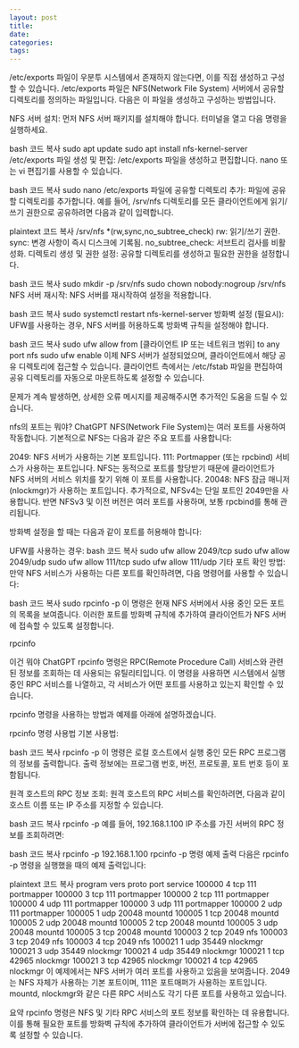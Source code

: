 ```yaml
---
layout: post
title:
date:
categories:
tags:
---
```


/etc/exports 파일이 우분투 시스템에서 존재하지 않는다면, 이를 직접 생성하고 구성할 수 있습니다. /etc/exports 파일은 NFS(Network File System) 서버에서 공유할 디렉토리를 정의하는 파일입니다. 다음은 이 파일을 생성하고 구성하는 방법입니다.

NFS 서버 설치:
먼저 NFS 서버 패키지를 설치해야 합니다. 터미널을 열고 다음 명령을 실행하세요.

bash
코드 복사
sudo apt update
sudo apt install nfs-kernel-server
/etc/exports 파일 생성 및 편집:
/etc/exports 파일을 생성하고 편집합니다. nano 또는 vi 편집기를 사용할 수 있습니다.

bash
코드 복사
sudo nano /etc/exports
파일에 공유할 디렉토리 추가:
파일에 공유할 디렉토리를 추가합니다. 예를 들어, /srv/nfs 디렉토리를 모든 클라이언트에게 읽기/쓰기 권한으로 공유하려면 다음과 같이 입력합니다.

plaintext
코드 복사
/srv/nfs \*(rw,sync,no_subtree_check)
rw: 읽기/쓰기 권한.
sync: 변경 사항이 즉시 디스크에 기록됨.
no_subtree_check: 서브트리 검사를 비활성화.
디렉토리 생성 및 권한 설정:
공유할 디렉토리를 생성하고 필요한 권한을 설정합니다.

bash
코드 복사
sudo mkdir -p /srv/nfs
sudo chown nobody:nogroup /srv/nfs
NFS 서버 재시작:
NFS 서버를 재시작하여 설정을 적용합니다.

bash
코드 복사
sudo systemctl restart nfs-kernel-server
방화벽 설정 (필요시):
UFW를 사용하는 경우, NFS 서버를 허용하도록 방화벽 규칙을 설정해야 합니다.

bash
코드 복사
sudo ufw allow from [클라이언트 IP 또는 네트워크 범위] to any port nfs
sudo ufw enable
이제 NFS 서버가 설정되었으며, 클라이언트에서 해당 공유 디렉토리에 접근할 수 있습니다. 클라이언트 측에서는 /etc/fstab 파일을 편집하여 공유 디렉토리를 자동으로 마운트하도록 설정할 수 있습니다.

문제가 계속 발생하면, 상세한 오류 메시지를 제공해주시면 추가적인 도움을 드릴 수 있습니다.

nfs의 포트는 뭐야?
ChatGPT
NFS(Network File System)는 여러 포트를 사용하여 작동합니다. 기본적으로 NFS는 다음과 같은 주요 포트를 사용합니다:

2049: NFS 서버가 사용하는 기본 포트입니다.
111: Portmapper (또는 rpcbind) 서비스가 사용하는 포트입니다. NFS는 동적으로 포트를 할당받기 때문에 클라이언트가 NFS 서버의 서비스 위치를 찾기 위해 이 포트를 사용합니다.
20048: NFS 잠금 매니저(nlockmgr)가 사용하는 포트입니다.
추가적으로, NFSv4는 단일 포트인 2049만을 사용합니다. 반면 NFSv3 및 이전 버전은 여러 포트를 사용하며, 보통 rpcbind를 통해 관리됩니다.

방화벽 설정을 할 때는 다음과 같이 포트를 허용해야 합니다:

UFW를 사용하는 경우:
bash
코드 복사
sudo ufw allow 2049/tcp
sudo ufw allow 2049/udp
sudo ufw allow 111/tcp
sudo ufw allow 111/udp
기타 포트 확인 방법:
만약 NFS 서비스가 사용하는 다른 포트를 확인하려면, 다음 명령어를 사용할 수 있습니다:

bash
코드 복사
sudo rpcinfo -p
이 명령은 현재 NFS 서버에서 사용 중인 모든 포트의 목록을 보여줍니다. 이러한 포트를 방화벽 규칙에 추가하여 클라이언트가 NFS 서버에 접속할 수 있도록 설정합니다.

rpcinfo

이건 뭐야
ChatGPT
rpcinfo 명령은 RPC(Remote Procedure Call) 서비스와 관련된 정보를 조회하는 데 사용되는 유틸리티입니다. 이 명령을 사용하면 시스템에서 실행 중인 RPC 서비스를 나열하고, 각 서비스가 어떤 포트를 사용하고 있는지 확인할 수 있습니다.

rpcinfo 명령을 사용하는 방법과 예제를 아래에 설명하겠습니다.

rpcinfo 명령 사용법
기본 사용법:

bash
코드 복사
rpcinfo -p
이 명령은 로컬 호스트에서 실행 중인 모든 RPC 프로그램의 정보를 출력합니다. 출력 정보에는 프로그램 번호, 버전, 프로토콜, 포트 번호 등이 포함됩니다.

원격 호스트의 RPC 정보 조회:
원격 호스트의 RPC 서비스를 확인하려면, 다음과 같이 호스트 이름 또는 IP 주소를 지정할 수 있습니다.

bash
코드 복사
rpcinfo -p <hostname>
예를 들어, 192.168.1.100 IP 주소를 가진 서버의 RPC 정보를 조회하려면:

bash
코드 복사
rpcinfo -p 192.168.1.100
rpcinfo -p 명령 예제 출력
다음은 rpcinfo -p 명령을 실행했을 때의 예제 출력입니다:

plaintext
코드 복사
program vers proto port service
100000 4 tcp 111 portmapper
100000 3 tcp 111 portmapper
100000 2 tcp 111 portmapper
100000 4 udp 111 portmapper
100000 3 udp 111 portmapper
100000 2 udp 111 portmapper
100005 1 udp 20048 mountd
100005 1 tcp 20048 mountd
100005 2 udp 20048 mountd
100005 2 tcp 20048 mountd
100005 3 udp 20048 mountd
100005 3 tcp 20048 mountd
100003 2 tcp 2049 nfs
100003 3 tcp 2049 nfs
100003 4 tcp 2049 nfs
100021 1 udp 35449 nlockmgr
100021 3 udp 35449 nlockmgr
100021 4 udp 35449 nlockmgr
100021 1 tcp 42965 nlockmgr
100021 3 tcp 42965 nlockmgr
100021 4 tcp 42965 nlockmgr
이 예제에서는 NFS 서버가 여러 포트를 사용하고 있음을 보여줍니다. 2049는 NFS 자체가 사용하는 기본 포트이며, 111은 포트매퍼가 사용하는 포트입니다. mountd, nlockmgr와 같은 다른 RPC 서비스도 각기 다른 포트를 사용하고 있습니다.

요약
rpcinfo 명령은 NFS 및 기타 RPC 서비스의 포트 정보를 확인하는 데 유용합니다. 이를 통해 필요한 포트를 방화벽 규칙에 추가하여 클라이언트가 서버에 접근할 수 있도록 설정할 수 있습니다.

